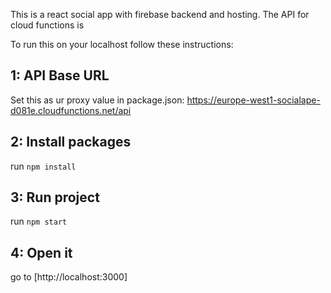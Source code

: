 This is a react social app with firebase backend and hosting.
The API for cloud functions is 

To run this on your localhost follow these instructions:

## 1: API Base URL

Set this as ur proxy value in package.json: https://europe-west1-socialape-d081e.cloudfunctions.net/api

## 2: Install packages

run `npm install`

## 3: Run project

run `npm start`

## 4: Open it

go to [http://localhost:3000]